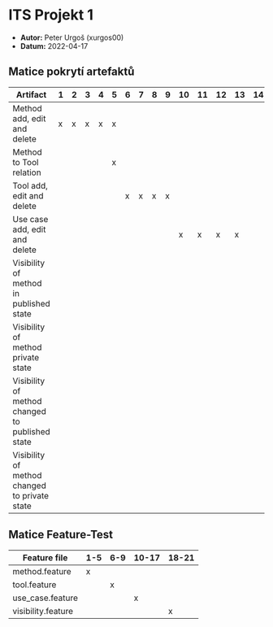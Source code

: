 # ITS Projekt 1

- **Autor:** Peter Urgoš (xurgos00)
- **Datum:** 2022-04-17

## Matice pokrytí artefaktů

| Artifact                                        | 1 | 2 | 3 | 4 | 5 | 6 | 7 | 8 | 9 | 10 | 11 | 12 | 13 | 14 | 15 | 16 | 17 | 18 | 19 | 20 | 21 |
|-------------------------------------------------|---|---|---|---|---|---|---|---|---|----|----|----|----|----|----|----|----|----|----|----|----|
| Method add, edit and delete                     | x | x | x | x | x |   |   |   |   |    |    |    |    |    |    |    |    |    |    |    |    |
| Method to Tool relation                         |   |   |   |   | x |   |   |   |   |    |    |    |    |    |    |    |    |    |    |    |    |
| Tool add, edit and delete                       |   |   |   |   |   | x | x | x | x |    |    |    |    |    |    |    |    |    |    |    |    |
| Use case add, edit and delete                   |   |   |   |   |   |   |   |   |   | x  | x  | x  | x  |    |    |    |    |    |    |    |    |
| Visibility of method in published state         |   |   |   |   |   |   |   |   |   |    |    |    |    |    |    |    |    | x  |    |    |    |
| Visibility of method private state              |   |   |   |   |   |   |   |   |   |    |    |    |    |    |    |    |    |    | x  |    |    |
| Visibility of method changed to published state |   |   |   |   |   |   |   |   |   |    |    |    |    |    |    |    |    |    |    | x  |    |
| Visibility of method changed to private state   |   |   |   |   |   |   |   |   |   |    |    |    |    |    |    |    |    |    |    |    | x  |

## Matice Feature-Test

| Feature file       | 1-5 | 6-9 | 10-17 | 18-21 |
|--------------------|-----|-----|-------|-------|
| method.feature     |  x  |     |       |       |
| tool.feature       |     |  x  |       |       |
| use_case.feature   |     |     |   x   |       |
| visibility.feature |     |     |       |   x   |
